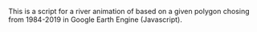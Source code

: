 This is a script for a river animation of based on a given polygon chosing from 1984-2019 in Google Earth Engine (Javascript). 



